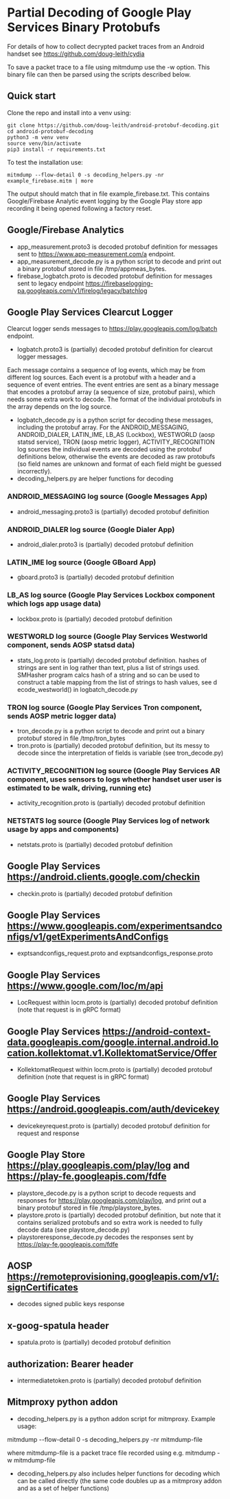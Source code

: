 # Partial Decoding of Google Play Services Binary Protobufs

For details of how to collect decrypted packet traces from an Android handset see https://github.com/doug-leith/cydia

To save a packet trace to a file using mitmdump use the -w option.  This binary file can then be parsed using the scripts described below.

## Quick start

Clone the repo and install into a venv using:

```shell
git clone https://github.com/doug-leith/android-protobuf-decoding.git
cd android-protobuf-decoding
python3 -m venv venv
source venv/bin/activate
pip3 install -r requirements.txt
```

To test the installation use:

```shell
mitmdump --flow-detail 0 -s decoding_helpers.py -nr example_firebase.mitm | more
```

The output should match that in file example_firebase.txt.  This contains Google/Firebase Analytic event logging by the Google Play store app recording it being opened following a factory reset.

## Google/Firebase Analytics

- app_measurement.proto3 is decoded protobuf definition for messages sent to https://www.app-measurement.com/a endpoint.
- app_measurement_decode.py is a python script to decode and print out a binary protobuf stored in file /tmp/appmeas_bytes.
- firebase_logbatch.proto is decoded protobuf definition for messages sent to legacy endpoint https://firebaselogging-pa.googleapis.com/v1/firelog/legacy/batchlog

## Google Play Services Clearcut Logger
Clearcut logger sends messages to https://play.googleapis.com/log/batch endpoint.

- logbatch.proto3 is (partially) decoded protobuf definition for clearcut logger messages.  

Each message contains a sequence of log events, which may be from different log sources.  Each event is a protobuf with a header and a sequence of event entries.   The event entries are sent as a binary message that encodes a protobuf array (a sequence of size, protobuf pairs), which needs some extra work to decode.  The format of the individual protobufs in the array depends on the log source. 

- logbatch_decode.py is a python script for decoding these messages, including the protobuf array.  For the ANDROID_MESSAGING, ANDROID_DIALER, LATIN_IME, LB_AS (Lockbox), WESTWORLD (aosp statsd service), TRON (aosp metric logger), ACTIVITY_RECOGNITION log sources the individual events are decoded using the protobuf definitions below, otherwise the events are decoded as raw protobufs (so field names are unknown and format of each field might be guessed incorrectly).
- decoding_helpers.py are helper functions for decoding

### ANDROID_MESSAGING log source (Google Messages App)

- android_messaging.proto3 is (partially) decoded protobuf definition

### ANDROID_DIALER log source (Google Dialer App)

- android_dialer.proto3 is (partially) decoded protobuf definition

### LATIN_IME log source (Google GBoard App)

- gboard.proto3 is (partially) decoded protobuf definition

### LB_AS log source (Google Play Services Lockbox component which logs app usage data)

- lockbox.proto is (partially) decoded protobuf definition

### WESTWORLD log source (Google Play Services Westworld component, sends AOSP statsd data)

- stats_log.proto is (partially) decoded protobuf definition.  hashes of strings are sent in log rather than text, plus a list of strings used.  SMHasher program calcs hash of a string and so can be used to construct a table mapping from the list of strings to hash values, see d ecode_westworld() in logbatch_decode.py

### TRON log source (Google Play Services Tron component, sends AOSP metric logger data)

- tron_decode.py is a python script to decode and print out a binary protobuf stored in file /tmp/tron_bytes
- tron.proto is (partially) decoded protobuf definition, but its messy to decode since the interpretation of fields is variable (see tron_decode.py)

### ACTIVITY_RECOGNITION log source (Google Play Services AR component, uses sensors to logs whether handset user user is estimated to be walk, driving, running etc)

- activity_recognition.proto is (partially) decoded protobuf definition

### NETSTATS log source (Google Play Services log of network usage by apps and components)

- netstats.proto is (partially) decoded protobuf definition

## Google Play Services https://android.clients.google.com/checkin

- checkin.proto is (partially) decoded protobuf definition

## Google Play Services https://www.googleapis.com/experimentsandconfigs/v1/getExperimentsAndConfigs

- exptsandconfigs_request.proto and exptsandconfigs_response.proto

## Google Play Services https://www.google.com/loc/m/api

- LocRequest within locm.proto is (partially) decoded protobuf definition (note that request is in gRPC format)

## Google Play Services https://android-context-data.googleapis.com/google.internal.android.location.kollektomat.v1.KollektomatService/Offer

- KollektomatRequest within locm.proto is (partially) decoded protobuf definition (note that request is in gRPC format)

## Google Play Services https://android.googleapis.com/auth/devicekey

- devicekeyrequest.proto is (partially) decoded protobuf definition for request and response

## Google Play Store https://play.googleapis.com/play/log and https://play-fe.googleapis.com/fdfe

- playstore_decode.py is a python script to decode requests and responses for https://play.googleapis.com/play/log, and print out a binary protobuf stored in file /tmp/playstore_bytes.
- playstore.proto is (partially) decoded protobuf definition, but note that it contains serialized protobufs and so extra work is needed to fully decode data (see playstore_decode.py)
- playstoreresponse_decode.py decodes the responses sent by https://play-fe.googleapis.com/fdfe

## AOSP https://remoteprovisioning.googleapis.com/v1/:signCertificates

- decodes signed public keys response

## x-goog-spatula header

- spatula.proto is (partially) decoded protobuf definition

## authorization: Bearer header

- intermediatetoken.proto is (partially) decoded protobuf definition

## Mitmproxy python addon

- decoding_helpers.py is a python addon script for mitmproxy.  Example usage:

mitmdump --flow-detail 0 -s decoding_helpers.py -nr mitmdump-file

where mitmdump-file is a packet trace file recorded using e.g. mitmdump -w mitmdump-file

- decoding_helpers.py also includes helper functions for decoding which can be called directly (the same code doubles up as a mitmproxy addon and as a set of helper functions)
